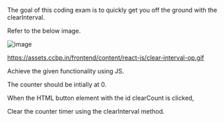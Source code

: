 The goal of this coding exam is to quickly get you off the ground with the clearInterval.

Refer to the below image.

![image](https://github.com/bukka5sandhya/Coding-Test-3-Javascript-Clear-Interval/assets/133884532/f089e61a-d34d-4a46-a0b0-4eedebac7aa2)

https://assets.ccbp.in/frontend/content/react-js/clear-interval-op.gif

Achieve the given functionality using JS.

The counter should be intially at 0.

When the HTML button element with the id clearCount is clicked,

Clear the counter timer using the clearInterval method.
